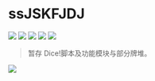# ssJSKFJDJ

![](https://img.shields.io/badge/License-MIT-black)
![](https://img.shields.io/badge/Lua%20script-1-blue)
![](https://img.shields.io/badge/Lua%20mod-0-red)
![](https://img.shields.io/badge/PublicDeck-0-red)
![](https://img.shields.io/badge/Lua%20Module-0-red)

> 暂存 Dice!脚本及功能模块与部分牌堆。

<img src="https://ghchart.rshah.org/cypress0522" />
